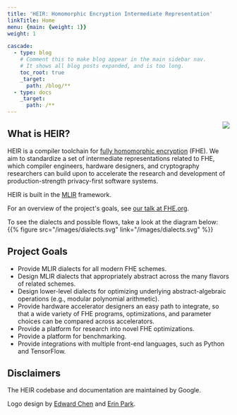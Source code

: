 ```yaml
---
title: 'HEIR: Homomorphic Encryption Intermediate Representation'
linkTitle: Home
menu: {main: {weight: 1}}
weight: 1

cascade:
  - type: blog
    # Comment this to make blog appear in the main sidebar nav.
    # It shows all blog posts expanded, and is too long.
    toc_root: true
    _target:
      path: /blog/**
  - type: docs
    _target:
      path: /**
---
```


<img style="float:right;" src="/images/heir_logo_256x256.png" />

## What is HEIR?

HEIR is a compiler toolchain for
[fully homomorphic encryption](https://en.wikipedia.org/wiki/Homomorphic_encryption)
(FHE). We aim to standardize a set of intermediate representations related to
FHE, which compiler engineers, hardware designers, and cryptography researchers
can build upon to accelerate the research and development of production-strength
privacy-first software systems.

HEIR is built in the [MLIR](https://mlir.llvm.org/) framework.

For an overview of the project's goals, see
[our talk at FHE.org](https://www.youtube.com/watch?v=kqDFdKUTNA4).

To see the dialects and possible flows, take a look at the diagram below: {{%
figure src="/images/dialects.svg" link="/images/dialects.svg" %}}

## Project Goals

- Provide MLIR dialects for all modern FHE schemes.
- Design MLIR dialects that appropriately abstract across the many flavors of
  related schemes.
- Design lower-level dialects for optimizing underlying abstract-algebraic
  operations (e.g., modular polynomial arithmetic).
- Provide hardware accelerator designers an easy path to integrate, so that a
  wide variety of FHE programs, optimizations, and parameter choices can be
  compared across accelerators.
- Provide a platform for research into novel FHE optimizations.
- Provide a platform for benchmarking.
- Provide integrations with multiple front-end languages, such as Python and
  TensorFlow.

## Disclaimers

The HEIR codebase and documentation are maintained by Google.

Logo design by [Edward Chen](https://edwjchen.com/) and
[Erin Park](https://www.yerinstudio.com/).
